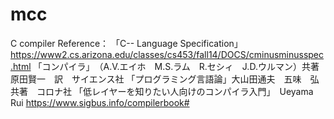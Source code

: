 # mcc
C compiler 
Reference：
「C-- Language Specification」
https://www2.cs.arizona.edu/classes/cs453/fall14/DOCS/cminusminusspec.html
「コンパイラ」　（A.V.エイホ　M.S.ラム　R.セシィ　J.D.ウルマン）共著　原田賢一　訳　サイエンス社
「プログラミング言語論」大山田通夫　五味　弘　共著　コロナ社
「低レイヤーを知りたい人向けのコンパイラ入門」　Ueyama　Rui
https://www.sigbus.info/compilerbook#
